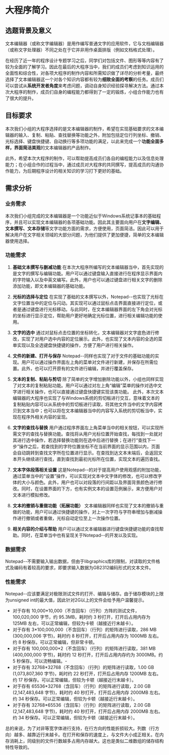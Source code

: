 # 大程序简介

## 选题背景及意义

文本编辑器（或称文字编辑器）是用作编写普通文字的应用软件，它与文档编辑器（或称文字处理器）不同之处在于它并非用作桌面排版（例如文档格式处理）。

在经历了近一年的程序设计专题学习之后，同学们对包括文件、图形等等内容有了较为全面的了解学习。因此在最后的大程序当中，我们的成员们考虑到知识运用的全面性和综合性，对各项大程序的制作内容和所需知识做了详尽的分析考量，最终选择了文本编辑器这一个对各个知识内容都有较为**细致全面的考察**的任务。成员们可以尝试从**系统开发者角度**来考虑问题，调动自身知识经验探寻解决方法。通过本次大程序的制作，成员们自身的编程能力都得到了一定的锻炼，小组合作能力也有了很大的提升。

## 目标要求

本次我们小组的大程序选择的是文本编辑器的制作，希望在实现基础要求的文本编辑器的输入、复制、粘贴、查找替换等功能之外，附加包括定位行列坐标、撤销、光标选择、键盘快捷键、自动换行等多项功能的满足，以此来完成一个**功能全面多样，界面简洁美观**的文本编辑器的产品制作。

此外，希望本次大程序的制作，可以帮助提高成员们各自的编程能力以及信息处理能力；在小组合作的过程当中，通过成员对大程序的共同撰写，提高成员的沟通协作能力，为后期程序设计的相关知识的学习打下更好的基础。

## 需求分析

### 业务需求
本次我们小组完成的文本编辑器是一个功能近似于Windows系统记事本的基础程序，并且可以实现文本编辑器的各项基础功能。因此其主要面向用户在**文字编辑、文本撰写、文本存储**等文字功能方面的需求，方便使用，页面简洁。因此可以用于解决用户在文字相关领域的大部分问题，为他们提供了更加便捷，简单的文本编辑器使用选择。

### 功能需求

1.	**基础文本撰写与删减功能**
在本次大程序所编写的文本编辑器当中，首先实现的是文字的撰写与编辑功能。用户可以通过键盘输入直接进行在程序显示界面内的字符输入以及中英文编写。此外，用户也可以通过键盘进行相关文字的删除添加功能，即文本编辑器的基础功能。

2.	**光标的选择与定位**
在实现了基础的文本撰写以外，Notepad--也实现了光标在文字位置当中的定位与闪动。其实现可以通过鼠标点击界面直接进行定位，或者是通过键盘进行光标移动。与此同时，在文本编辑器界面的左下角会对光标的坐标进行显示定位，帮助用户更好地确定光标位置，进行相关编辑功能的使用。

3.	**文字的选中**
通过对鼠标点击位置的坐标转化，文本编辑器对文字底色进行修改，实现了对用户选中内容的定位展示。此外，也实现了文本内容的全选的菜单实现以及全选键盘快捷键的操作，方便了用户进行相关操作。

4.	**文件的新建、打开与保存**
Notepad--同样也实现了对于文件的基础功能的实现。用户可以通过操作界面左上角的菜单对文件进行新建，并保存在所需位置。此外，也可以打开原有的文件进行编辑，并进行覆盖保存。

5.	**文本的复制、粘贴与剪切**
除了简单的文字增加删除功能以外，小组也同样实现了对文本的复制粘贴功能。用户可以通过对左上角“编辑”菜单的操作对选中文字进行相关操作，也可以直接通过键盘快捷键实现该类功能。
此外，本次文本编辑器的大程序也实现了与Windows系统的剪切板进行交互，意味着文本的复制粘贴内容可以从系统中的剪切板进行读取，将其他文件当中的文字内容拷贝到文本当中；也可以将在文本编辑器当中的内容写入系统的剪切板当中，实现在程序外相关内容的呈现。

6.	**文字的查找与替换**
用户通过程序界面左上角菜单当中的相关按钮，可以实现所需文字的查找与替换功能。查找将从用户光标位置开始查找，每找到一处就对其进行选中操作，若选择替换功能则在选中后进行替换；在进行“查找下一步”操作之后，若查找到的字符位置坐标不在当前界面的显示范围以内，页面会自动跳转到查找文字所在位置进行显示。在查找到达文本末端后，会返回文本开头继续进行查找，直到查找到最初光标所在位置，实现文本的遍历查找。

7.	**文本字体段落相关设置**
这是Notepad--的对于提高用户使用观感的附加功能，通过菜单当中的“设置”操作，可以实现对文本中文字体的修改，也可以修改字体的大小与颜色。此外，用户也可以对段落的行间距以及界面背景颜色进行修改。同时，在设置界面的下方，也有实例文本的设置范例展示，来方便用户对文本进行模拟修改。

8.	**文本的撤销与重做功能（拓展功能）**
文本编辑器同样也实现了文本的撤销与重做的功能，用户可以通过快捷键的操作，对上一次字符与字符串增加与删减操作进行撤销或者重做，光标自动定位至上一次操作位置。

9.	**相关内容的介绍与帮助**
用户可以通过文本编辑器进行键盘快捷键功能的查找帮助。同时，在菜单当中也有呈现关于Notepad--的开发以及实现。

### 数据需求
Notepad--不需要输入输出数据，但由于libgraphics库的限制，对读取的文件格式及编码有着较高的要求，即要求输入数据为GB2312编码形式的文本文件。

### 性能需求

Notepad--应该要满足对极限测试文件的打开、编辑与储存。由于储存模块的上限为unsigned int的最大值，因此针对2G以上的文件会给予用户温馨提示。

- 对于存有 10,000\*10,000（不含回车）（行列）方阵的测试文件，100,020,000 字节，约 95.3MB，耗时约 3 秒打开，打开后占用内存为 125MB 左右，可以正常编辑，但较为卡顿（越接近行末越卡）。
- 对于存有 3\*100,000,000（不含回车）（行列）的矩阵进行读取，286 MB (300,000,006 字节)，耗时约 8 秒打开，打开后占用内存为 1000MB 左右。约 8 秒保存。可以正常编辑，但非常卡顿。
- 对于存有 100,000,000\*2（不含回车）（行列）的矩阵进行读取，381 MB (400,000,000 字节)，耗时约 12 秒打开，打开后占用内存约为 3000MB。约 5 秒保存。可以流畅编辑。- 
- 对于存有 32768\*32768（不含回车）（行列）的矩阵进行读取，1.00 GB (1,073,807,360 字节)，耗时约 22 秒打开，打开后占用内存 1200MB 左右。约 17 秒保存。可以正常编辑，但较为卡顿（越接近行末越卡）。
- 对于存有 65536\*32768（含回车）（行列）的矩阵进行读取，2.00 GB (2,147,483,648 字节)，耗时约 40 秒打开，打开后占用内存 2000MB 左右。约 34 秒保存。可以正常编辑，但较为卡顿（越接近行末越卡）。
- 对于存有 32768\*65536（含回车）（行列）的矩阵进行读取，2.00 GB (2,147,483,648 字节)，耗时约 40 秒打开，打开后占用内存 2000MB 左右。约 34 秒保存。可以正常编辑，但较为卡顿（越接近行末越卡）。

总的来说，为了对非等宽字体进行支持，在行方向的性能折损较大。列数（行方向）越多、越靠近行末越卡。在打开和保存的速度上，与文件大小成正相关。在内存消耗上，同级别的文件行数越多占用内存越大。这也是类似二维数组的储存结构特性导致的。
